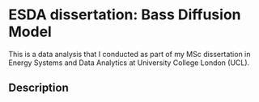 # ESDA dissertation: Bass Diffusion Model
This is a data analysis that I conducted as part of my MSc dissertation in Energy Systems and Data Analytics at University College London (UCL).
 
## Description
